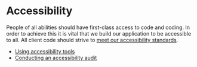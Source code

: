 # Accessibility

People of all abilities should have first-class access to code and coding. In order to achieve this it is vital that we build our application to be accessible to all. All client code should strive to [meet our accessibility standards](https://handbook.sourcegraph.com/product/design/design-and-interaction-guidelines#accessibility-standards).

- [Using accessibility tools](tooling.md)
- [Conducting an accessibility audit](auditing.md)

